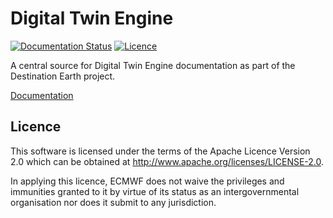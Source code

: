 # Digital Twin Engine

[![Documentation Status](https://readthedocs.org/projects/digital-twin-engine/badge/?version=latest)](https://digital-twin-engine.readthedocs.io/en/latest/?badge=latest)
[![Licence](https://img.shields.io/github/license/ecmwf-projects/digital-twin-engine)](https://github.com/ecmwf-projects/digital-twin-engine/blob/develop/LICENSE)

A central source for Digital Twin Engine documentation as part of the Destination Earth project.

[Documentation]

## Licence

This software is licensed under the terms of the Apache Licence Version 2.0 which can be obtained at http://www.apache.org/licenses/LICENSE-2.0.

In applying this licence, ECMWF does not waive the privileges and immunities granted to it by virtue of its status as an intergovernmental organisation nor does it submit to any jurisdiction.

[Documentation]: https://digital-twin-engine.readthedocs.io/en/latest/
